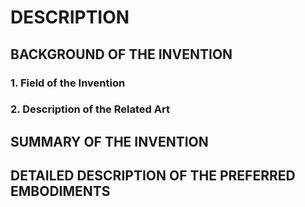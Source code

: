# DESCRIPTION

## BACKGROUND OF THE INVENTION

### 1. Field of the Invention

### 2. Description of the Related Art

## SUMMARY OF THE INVENTION

## DETAILED DESCRIPTION OF THE PREFERRED EMBODIMENTS


